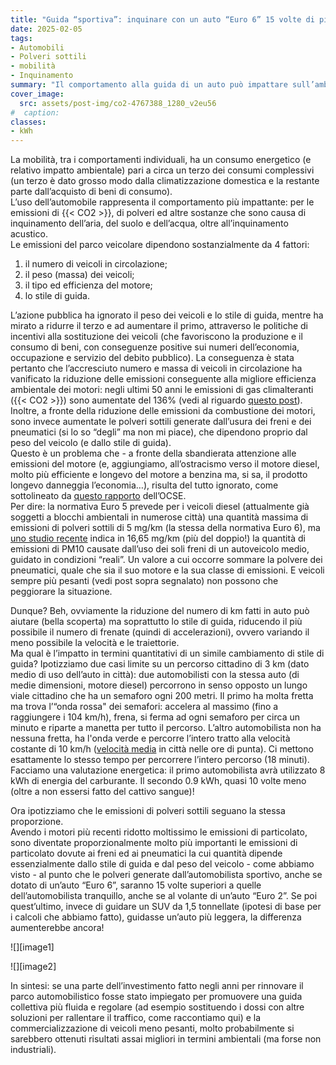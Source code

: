 ```yaml
---
title: "Guida “sportiva”: inquinare con un auto “Euro 6” 15 volte di più che con una “Euro 2”"
date: 2025-02-05
tags:
- Automobili
- Polveri sottili
- mobilità
- Inquinamento
summary: "Il comportamento alla guida di un auto può impattare sull’ambiente molto più dell’omologazione del veicolo rispetto alle famose direttive europee sulle emissioni. Abbiamo fatto delle ipotesi. "
cover_image:
  src: assets/post-img/co2-4767388_1280_v2eu56
#  caption: 
classes:
- kWh
---
```


La mobilità, tra i comportamenti individuali, ha un consumo energetico (e relativo impatto ambientale) pari a circa un terzo dei consumi complessivi (un terzo è dato grosso modo dalla climatizzazione domestica e la restante parte dall’acquisto di beni di consumo).   
L’uso dell’automobile rappresenta il comportamento più impattante: per le emissioni di {{< CO2 >}}, di polveri ed altre sostanze che sono causa di inquinamento dell’aria, del suolo e dell’acqua, oltre all’inquinamento acustico.  
Le emissioni del parco veicolare dipendono sostanzialmente da 4 fattori: 

1. il numero di veicoli in circolazione;  
2. il peso (massa) dei veicoli;  
3. il tipo ed efficienza del motore;  
4. lo stile di guida. 

L’azione pubblica ha ignorato il peso dei veicoli e lo stile di guida, mentre ha mirato a ridurre il terzo e ad aumentare il primo, attraverso le politiche di incentivi alla sostituzione dei veicoli (che favoriscono la produzione e il consumo di beni, con conseguenze positive sui numeri dell’economia, occupazione e servizio del debito pubblico). La conseguenza è stata pertanto che l’accresciuto numero e massa di veicoli in circolazione ha vanificato la riduzione delle emissioni conseguente alla migliore efficienza ambientale dei motori: negli ultimi 50 anni le emissioni di gas climalteranti ({{< CO2 >}}) sono aumentate del 136% (vedi al riguardo [questo post](https://resconda.it/articles/stelle-cadenti-ed-estinzioni-di-massa/)).  
Inoltre, a fronte della riduzione delle emissioni da combustione dei motori, sono invece aumentate le polveri sottili generate dall’usura dei freni e dei pneumatici (si lo so “degli” ma non mi piace), che dipendono proprio dal peso del veicolo (e dallo stile di guida).   
Questo è un problema che \- a fronte della sbandierata attenzione alle emissioni del motore (e, aggiungiamo, all’ostracismo verso il motore diesel, molto più efficiente e longevo del motore a benzina ma, si sa, il prodotto longevo danneggia l’economia…), risulta del tutto ignorato, come sottolineato da [questo rapporto](https://www.oecd.org/content/dam/oecd/en/publications/reports/2020/12/non-exhaust-particulate-emissions-from-road-transport_707739b7/4a4dc6ca-en.pdf) dell’OCSE.   
Per dire: la normativa Euro 5 prevede per i veicoli diesel (attualmente già soggetti a blocchi ambientali in numerose città) una quantità massima di emissioni di polveri sottili di 5 mg/km (la stessa della normativa Euro 6), ma [uno studio recente](https://www.sciencedirect.com/science/article/abs/pii/S004896972306391X) indica in 16,65 mg/km (più del doppio\!) la quantità di emissioni di PM10 causate dall’uso dei soli freni di un autoveicolo medio, guidato in condizioni “reali”. Un valore a cui occorre sommare la polvere dei pneumatici, quale che sia il suo motore e la sua classe di emissioni. E veicoli sempre più pesanti (vedi post sopra segnalato) non possono che peggiorare la situazione. 

Dunque? Beh, ovviamente la riduzione del numero di km fatti in auto può aiutare (bella scoperta) ma soprattutto lo stile di guida, riducendo il più possibile il numero di frenate (quindi di accelerazioni), ovvero variando il meno possibile la velocità e le traiettorie.   
Ma qual è l’impatto in termini quantitativi di un simile cambiamento di stile di guida? Ipotizziamo due casi limite su un percorso cittadino di 3 km (dato medio di uso dell’auto in città): due automobilisti con la stessa auto (di medie dimensioni, motore diesel) percorrono in senso opposto un lungo viale cittadino che ha un semaforo ogni 200 metri. Il primo ha molta fretta ma trova l’“onda rossa" dei semafori: accelera al massimo (fino a raggiungere i 104 km/h), frena, si ferma ad ogni semaforo per circa un minuto e riparte a manetta per tutto il percorso. L’altro automobilista non ha nessuna fretta, ha l'onda verde e percorre l’intero tratto alla velocità costante di 10 km/h ([velocità media](https://www.confcommercio.it/documents/20126/1152551/Libro-Bianco-sui-Trasporti.pdf/c6f61883-ada6-5b5f-4a1f-664f1933331e?version=1.1&t=1594051334221&download=false) in città nelle ore di punta). Ci mettono esattamente lo stesso tempo per percorrere l’intero percorso (18 minuti).  
Facciamo una valutazione energetica: il primo automobilista avrà utilizzato 8 kWh di energia del carburante. Il secondo 0.9 kWh, quasi 10 volte meno (oltre a non essersi fatto del cattivo sangue)\! 

Ora ipotizziamo che le emissioni di polveri sottili seguano la stessa proporzione.   
Avendo i motori più recenti ridotto moltissimo le emissioni di particolato, sono diventate proporzionalmente molto più importanti le emissioni di particolato dovute ai freni ed ai pneumatici la cui quantità dipende essenzialmente dallo stile di guida e dal peso del veicolo \-  come abbiamo visto \- al punto che le polveri generate dall’automobilista sportivo, anche se dotato di un’auto “Euro 6”, saranno 15 volte superiori a  quelle dell’automobilista tranquillo, anche se al volante di un’auto “Euro 2”. Se poi quest’ultimo, invece di guidare un SUV da 1,5 tonnellate (ipotesi di base per i calcoli che abbiamo fatto), guidasse un’auto più leggera, la differenza aumenterebbe ancora\! 

![][image1]

![][image2]

In sintesi: se una parte dell’investimento fatto negli anni per rinnovare il parco automobilistico fosse stato impiegato per promuovere una guida collettiva più fluida e regolare (ad esempio sostituendo i dossi con altre soluzioni per rallentare il traffico, come raccontiamo qui) e la commercializzazione di veicoli meno pesanti, molto probabilmente si sarebbero ottenuti risultati assai migliori in termini ambientali (ma forse non industriali).
    